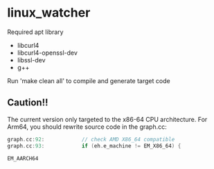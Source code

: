 # linux_watcher

Required apt library
- libcurl4
- libcurl4-openssl-dev
- libssl-dev
- g++

Run 'make clean all' to compile and generate target code

## Caution!!

The current version only targeted to the x86-64 CPU architecture.
For Arm64, you should rewrite source code in the graph.cc:

```c++
graph.cc:92:            // check AMD X86_64 compatible
graph.cc:93:            if (eh.e_machine != EM_X86_64) {
```
```
EM_AARCH64
```
